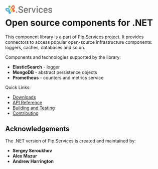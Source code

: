 # <img src="https://github.com/pip-services/pip-services/raw/master/design/Logo.png" alt="Pip.Services Logo" style="max-width:30%"> <br/> Open source components for .NET

This component library is a part of [Pip.Services](https://github.com/pip-services/pip-services) project.
It provides connectors to access popular open-source infrastructure components: loggers, caches, databases and so on.

Components and technologies supported by the library:

- **ElasticSearch** - logger
- **MongoDB** - abstract persistence objects
- **Prometheus** - counters and metrics service

Quick Links:

* [Downloads](https://github.com/pip-services/pip-services-oss-dotnet/blob/master/doc/Downloads.md)
* [API Reference](http://htmlpreview.github.io/?https://raw.githubusercontent.com/pip-services/pip-services-oss-dotnet/master/doc/api/index.html)
* [Building and Testing](https://github.com/pip-services/pip-services-oss-dotnet/blob/master/doc/Development.md)
* [Contributing](https://github.com/pip-services/pip-services-oss-dotnet/blob/master/doc/Development.md/#contrib)

## Acknowledgements

The .NET version of Pip.Services is created and maintained by:
- **Sergey Seroukhov**
- **Alex Mazur**
- **Andrew Harrington**
